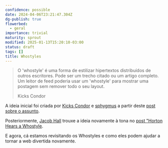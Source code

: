 ```yaml
---
confidence: possible
date: 2024-04-06T23:21:47.304Z
dg-publish: true
flowerbed:
  - geral
importance: trivial
maturity: sprout
modified: 2025-01-13T15:20:10-03:00
status: draft
tags: []
title: Whostyles
---
```


> O 'whostyle' é uma forma de estilizar hipertextos distribuídos de outros escritores. Pode ser um trecho citado ou um artigo completo. Um leitor de feed poderia usar um 'whostyle' para mostrar uma postagem sem remover todo o seu layout.
> 
> Kicks Condor

A ideia inicial foi criada por [Kicks Condor](https://www.kickscondor.com/) e [sphygmus](https://sphygm.us/) a partir deste [post sobre o assunto](https://www.kickscondor.com/whostyles/).

Posteriormente, [Jacob Hall](https://jacobhall.net/) trouxe a ideia novamente à tona no [post "Horton Hears a Whostyle](https://jacobhall.net/2021/08/horton-hears-a-whostyle/).

E agora, cá estamos revisitando os Whostyles e como eles podem ajudar a tornar a web divertida novamente.

